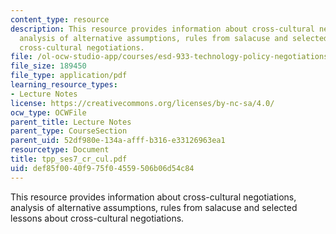 ```yaml
---
content_type: resource
description: This resource provides information about cross-cultural negotiations,
  analysis of alternative assumptions, rules from salacuse and selected lessons about
  cross-cultural negotiations.
file: /ol-ocw-studio-app/courses/esd-933-technology-policy-negotiations-and-dispute-resolution-spring-2005/def85f0040f975f04559506b06d54c84_tpp_ses7_cr_cul.pdf
file_size: 189450
file_type: application/pdf
learning_resource_types:
- Lecture Notes
license: https://creativecommons.org/licenses/by-nc-sa/4.0/
ocw_type: OCWFile
parent_title: Lecture Notes
parent_type: CourseSection
parent_uid: 52df980e-134a-afff-b316-e33126963ea1
resourcetype: Document
title: tpp_ses7_cr_cul.pdf
uid: def85f00-40f9-75f0-4559-506b06d54c84
---
```

This resource provides information about cross-cultural negotiations, analysis of alternative assumptions, rules from salacuse and selected lessons about cross-cultural negotiations.